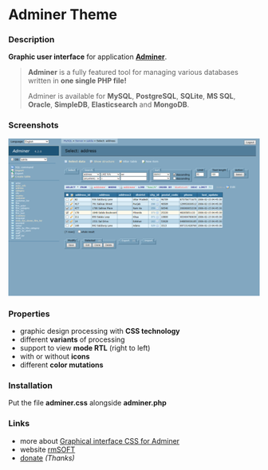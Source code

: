Adminer Theme
=============

### Description

**Graphic user interface** for application **[Adminer][1]**.

> **Adminer** is a fully featured tool for managing various databases written in **one single PHP file!**
>
> Adminer is available for **MySQL**, **PostgreSQL**, **SQLite**, **MS SQL**, **Oracle**, **SimpleDB**, **Elasticsearch** and **MongoDB**.


### Screenshots

<img src="https://raw.githubusercontent.com/mesaros/adminer-theme-rmsoft/master/screenshots/adminer-theme-01.png" />


### Properties

- graphic design processing with **CSS technology** 
- different **variants** of processing 
- support to view **mode RTL** (right to left) 
- with or without **icons** 
- different **color mutations**


### Installation

Put the file **adminer.css** alongside **adminer.php**


### Links

- more about [Graphical interface CSS for Adminer][2]
- website [rmSOFT][3]
- [donate][4] *(Thanks)*


[1]: http://www.adminer.org/
[2]: http://www.rmsoft.sk/index.php/en/portfolio/programming-work/web-services/graphical-interface-css-for-adminer
[3]: http://www.rmsoft.sk
[4]: https://www.paypal.com/cgi-bin/webscr?cmd=_s-xclick&hosted_button_id=BB4D8Y28YZDH6 "Thanks for support"
